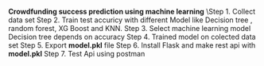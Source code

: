 **Crowdfunding success prediction using machine learning**
\Step 1. Collect data set
Step 2. Train test accuricy with different Model like Decision tree , random forest, XG Boost and KNN. 
Step 3. Select machine learning model Decision tree depends on accuracy
Step 4. Trained model on colected data set
Step 5. Export **model.pkl** file 
Step 6. Install Flask and make rest api with **model.pkl**
Step 7. Test Api using postman
